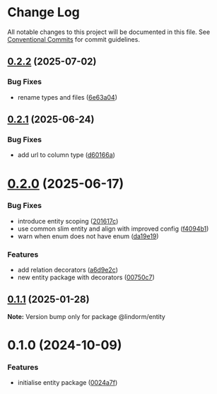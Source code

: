 # Change Log

All notable changes to this project will be documented in this file.
See [Conventional Commits](https://conventionalcommits.org) for commit guidelines.

## [0.2.2](https://github.com/lindorm-io/monorepo/compare/@lindorm/entity@0.2.1...@lindorm/entity@0.2.2) (2025-07-02)

### Bug Fixes

- rename types and files ([6e63a04](https://github.com/lindorm-io/monorepo/commit/6e63a040d1fe11dd8363b73d958d16a1c7c7b31f))

## [0.2.1](https://github.com/lindorm-io/monorepo/compare/@lindorm/entity@0.2.0...@lindorm/entity@0.2.1) (2025-06-24)

### Bug Fixes

- add url to column type ([d60166a](https://github.com/lindorm-io/monorepo/commit/d60166a77d25929a308bb3078da28741f1e8c094))

# [0.2.0](https://github.com/lindorm-io/monorepo/compare/@lindorm/entity@0.1.1...@lindorm/entity@0.2.0) (2025-06-17)

### Bug Fixes

- introduce entity scoping ([201617c](https://github.com/lindorm-io/monorepo/commit/201617c57e453015a7f42b30d75a122fab7b4a35))
- use common slim entity and align with improved config ([f4094b1](https://github.com/lindorm-io/monorepo/commit/f4094b173f11af4d342ece49d8a3ff72f1846d20))
- warn when enum does not have enum ([da19e19](https://github.com/lindorm-io/monorepo/commit/da19e1984bbaec5140f4ea596e6d744f0a7c41cb))

### Features

- add relation decorators ([a6d9e2c](https://github.com/lindorm-io/monorepo/commit/a6d9e2c5e712f769d23dc3877a932efd458f34c9))
- new entity package with decorators ([00750c7](https://github.com/lindorm-io/monorepo/commit/00750c7380e1c934be8f3f317b4fba7b834f90a8))

## [0.1.1](https://github.com/lindorm-io/monorepo/compare/@lindorm/entity@0.1.0...@lindorm/entity@0.1.1) (2025-01-28)

**Note:** Version bump only for package @lindorm/entity

# 0.1.0 (2024-10-09)

### Features

- initialise entity package ([0024a7f](https://github.com/lindorm-io/monorepo/commit/0024a7fc1d417683eb77c2a985b3bf483396f011))
